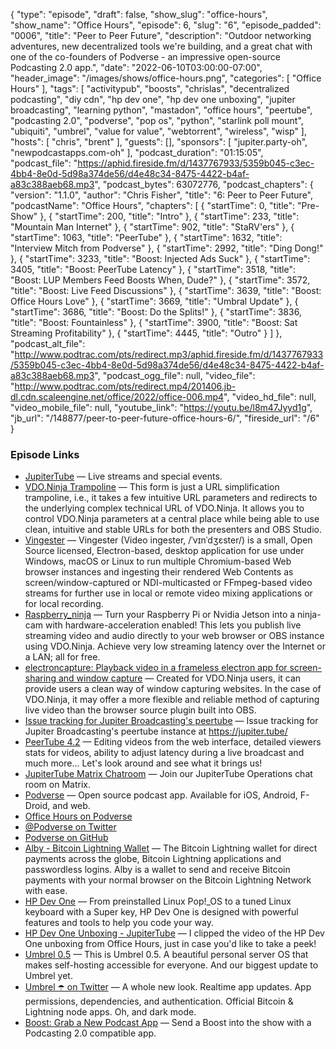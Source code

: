 {
  "type": "episode",
  "draft": false,
  "show_slug": "office-hours",
  "show_name": "Office Hours",
  "episode": 6,
  "slug": "6",
  "episode_padded": "0006",
  "title": "Peer to Peer Future",
  "description": "Outdoor networking adventures, new decentralized tools we're building, and a great chat with one of the co-founders of Podverse - an impressive open-source Podcasting 2.0 app.",
  "date": "2022-06-10T03:00:00-07:00",
  "header_image": "/images/shows/office-hours.png",
  "categories": [
    "Office Hours"
  ],
  "tags": [
    "activitypub",
    "boosts",
    "chrislas",
    "decentralized podcasting",
    "diy cdn",
    "hp dev one",
    "hp dev one unboxing",
    "jupiter broadcasting",
    "learning python",
    "mastadon",
    "office hours",
    "peertube",
    "podcasting 2.0",
    "podverse",
    "pop os",
    "python",
    "starlink poll mount",
    "ubiquiti",
    "umbrel",
    "value for value",
    "webtorrent",
    "wireless",
    "wisp"
  ],
  "hosts": [
    "chris",
    "brent"
  ],
  "guests": [],
  "sponsors": [
    "jupiter.party-oh",
    "newpodcastapps.com-oh"
  ],
  "podcast_duration": "01:15:05",
  "podcast_file": "https://aphid.fireside.fm/d/1437767933/5359b045-c3ec-4bb4-8e0d-5d98a374de56/d4e48c34-8475-4422-b4af-a83c388aeb68.mp3",
  "podcast_bytes": 63072776,
  "podcast_chapters": {
    "version": "1.1.0",
    "author": "Chris Fisher",
    "title": "6: Peer to Peer Future",
    "podcastName": "Office Hours",
    "chapters": [
      {
        "startTime": 0,
        "title": "Pre-Show"
      },
      {
        "startTime": 200,
        "title": "Intro"
      },
      {
        "startTime": 233,
        "title": "Mountain Man Internet"
      },
      {
        "startTime": 902,
        "title": "StaRV'ers"
      },
      {
        "startTime": 1063,
        "title": "PeerTube"
      },
      {
        "startTime": 1632,
        "title": "Interview Mitch from Podverse"
      },
      {
        "startTime": 2992,
        "title": "Ding Dong!"
      },
      {
        "startTime": 3233,
        "title": "Boost: Injected Ads Suck"
      },
      {
        "startTime": 3405,
        "title": "Boost: PeerTube Latency"
      },
      {
        "startTime": 3518,
        "title": "Boost: LUP Members Feed Boosts When, Dude?"
      },
      {
        "startTime": 3572,
        "title": "Boost: Live Feed Discussions"
      },
      {
        "startTime": 3639,
        "title": "Boost: Office Hours Love"
      },
      {
        "startTime": 3669,
        "title": "Umbral Update"
      },
      {
        "startTime": 3686,
        "title": "Boost: Do the Splits!"
      },
      {
        "startTime": 3836,
        "title": "Boost: Fountainless"
      },
      {
        "startTime": 3900,
        "title": "Boost: Sat Streaming Profitability"
      },
      {
        "startTime": 4445,
        "title": "Outro"
      }
    ]
  },
  "podcast_alt_file": "http://www.podtrac.com/pts/redirect.mp3/aphid.fireside.fm/d/1437767933/5359b045-c3ec-4bb4-8e0d-5d98a374de56/d4e48c34-8475-4422-b4af-a83c388aeb68.mp3",
  "podcast_ogg_file": null,
  "video_file": "http://www.podtrac.com/pts/redirect.mp4/201406.jb-dl.cdn.scaleengine.net/office/2022/office-006.mp4",
  "video_hd_file": null,
  "video_mobile_file": null,
  "youtube_link": "https://youtu.be/l8m47Jyyd1g",
  "jb_url": "/148877/peer-to-peer-future-office-hours-6/",
  "fireside_url": "/6"
}


### Episode Links

  * [JupiterTube](https://jupiter.tube/ "JupiterTube") — Live streams and special events.
  * [VDO.Ninja Trampoline](https://vingester.app/vdon/ "VDO.Ninja Trampoline") — This form is just a URL simplification trampoline, i.e., it takes a few intuitive URL parameters and redirects to the underlying complex technical URL of VDO.Ninja. It allows you to control VDO.Ninja parameters at a central place while being able to use clean, intuitive and stable URLs for both the presenters and OBS Studio.
  * [Vingester](https://vingester.app/ "Vingester") — Vingester (Video ingester, /ˈvɪnˈdʒɛster/) is a small, Open Source licensed, Electron-based, desktop application for use under Windows, macOS or Linux to run multiple Chromium-based Web browser instances and ingesting their rendered Web Contents as screen/window-captured or NDI-multicasted or FFmpeg-based video streams for further use in local or remote video mixing applications or for local recording.
  * [Raspberry_ninja](https://github.com/steveseguin/raspberry_ninja "Raspberry_ninja") — Turn your Raspberry Pi or Nvidia Jetson into a ninja-cam with hardware-acceleration enabled! This lets you publish live streaming video and audio directly to your web browser or OBS instance using VDO.Ninja. Achieve very low streaming latency over the Internet or a LAN; all for free.
  * [electroncapture: Playback video in a frameless electron app for screen-sharing and window capture](https://github.com/steveseguin/electroncapture "electroncapture: Playback video in a frameless electron app for screen-sharing and window capture") — Created for VDO.Ninja users, it can provide users a clean way of window capturing websites. In the case of VDO.Ninja, it may offer a more flexible and reliable method of capturing live video than the browser source plugin built into OBS.
  * [Issue tracking for Jupiter Broadcasting's peertube](https://github.com/JupiterBroadcasting/jupiter.tube "Issue tracking for Jupiter Broadcasting's peertube") — Issue tracking for Jupiter Broadcasting's peertube instance at https://jupiter.tube/ 
  * [PeerTube 4.2](https://joinpeertube.org/en_US/news#release-4.2 "PeerTube 4.2") — Editing videos from the web interface, detailed viewers stats for videos, ability to adjust latency during a live broadcast and much more... Let's look around and see what it brings us!
  * [JupiterTube Matrix Chatroom](https://bit.ly/peertubeops "JupiterTube Matrix Chatroom") — Join our JupiterTube Operations chat room on Matrix.
  * [Podverse](https://podverse.fm/ "Podverse") — Open source podcast app. Available for iOS, Android, F-Droid, and web. 
  * [Office Hours on Podverse](https://podverse.fm/podcast/GLuztlxs0- "Office Hours on Podverse")
  * [@Podverse on Twitter](https://twitter.com/Podverse "@Podverse on Twitter")
  * [Podverse on GitHub](https://github.com/podverse "Podverse on GitHub")
  * [Alby - Bitcoin Lightning Wallet](https://chrome.google.com/webstore/detail/alby-bitcoin-lightning-wa/iokeahhehimjnekafflcihljlcjccdbe "Alby - Bitcoin Lightning Wallet") — The Bitcoin Lightning wallet for direct payments across the globe, Bitcoin Lightning applications and passwordless logins. Alby is a wallet to send and receive Bitcoin payments with your normal browser on the Bitcoin Lightning Network with ease.
  * [HP Dev One](https://hpdevone.com/ "HP Dev One") — From preinstalled Linux Pop!_OS to a tuned Linux keyboard with a Super key, HP Dev One is designed with powerful features and tools to help you code your way.
  * [HP Dev One Unboxing - JupiterTube](https://jupiter.tube/w/qiaxK9mQ4hUUDBYm1SNcFh "HP Dev One Unboxing - JupiterTube") — I clipped the video of the HP Dev One unboxing from Office Hours, just in case you'd like to take a peek! 
  * [Umbrel 0.5](https://blog.getumbrel.com/introducing-umbrel-0-5-a-beautiful-personal-server-os-for-self-hosting-dcbee7e23b64 "Umbrel 0.5") — This is Umbrel 0.5. A beautiful personal server OS that makes self-hosting accessible for everyone. And our biggest update to Umbrel yet.
  * [Umbrel ☂️ on Twitter](https://twitter.com/umbrel/status/1534164270459473921 "Umbrel ☂️ on Twitter") — A whole new look. Realtime app updates. App permissions, dependencies, and authentication. Official Bitcoin & Lightning node apps. Oh, and dark mode.
  * [Boost: Grab a New Podcast App](https://podcastindex.org/apps?appTypes=app&elements=Chapters%2CValue "Boost: Grab a New Podcast App") — Send a Boost into the show with a Podcasting 2.0 compatible app.


